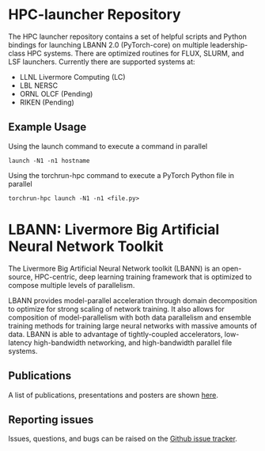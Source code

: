# HPC-launcher Repository

The HPC launcher repository contains a set of helpful scripts and
Python bindings for launching LBANN 2.0 (PyTorch-core) on multiple
leadership-class HPC systems.  There are optimized routines for FLUX,
SLURM, and LSF launchers.  Currently there are supported systems at:
 - LLNL Livermore Computing (LC)
 - LBL NERSC
 - ORNL OLCF (Pending)
 - RIKEN (Pending)

## Example Usage

Using the launch command to execute a command in parallel
```
launch -N1 -n1 hostname
```

Using the torchrun-hpc command to execute a PyTorch Python file in parallel
```
torchrun-hpc launch -N1 -n1 <file.py>
```

# LBANN: Livermore Big Artificial Neural Network Toolkit

The Livermore Big Artificial Neural Network toolkit (LBANN) is an
open-source, HPC-centric, deep learning training framework that is
optimized to compose multiple levels of parallelism.

LBANN provides model-parallel acceleration through domain
decomposition to optimize for strong scaling of network training.  It
also allows for composition of model-parallelism with both data
parallelism and ensemble training methods for training large neural
networks with massive amounts of data.  LBANN is able to advantage of
tightly-coupled accelerators, low-latency high-bandwidth networking,
and high-bandwidth parallel file systems.

## Publications

A list of publications, presentations and posters are shown
[here](https://lbann.readthedocs.io/en/latest/publications.html).

## Reporting issues
Issues, questions, and bugs can be raised on the [Github issue
tracker](https://github.com/LBANN/HPC-launcher/issues).
